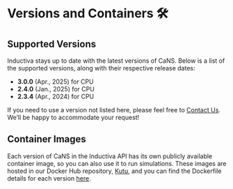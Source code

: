 # Versions and Containers 🛠️

## Supported Versions
Inductiva stays up to date with the latest versions of CaNS. Below is a list of the supported versions, along with their respective release dates:

- **3.0.0** (Apr., 2025) for CPU
- **2.4.0** (Jan., 2025) for CPU
- **2.3.4** (Apr., 2024) for CPU

If you need to use a version not listed here, please feel free to [Contact Us](mailto:support@inductiva.ai).
We’ll be happy to accommodate your request!

## Container Images
Each version of CaNS in the Inductiva API has its own publicly available container image, 
so you can also use it to run simulations. These images are hosted in our Docker Hub repository, 
[Kutu](https://hub.docker.com/r/inductiva/kutu/tags?name=cans), and you can find the 
Dockerfile details for each version [here](https://github.com/inductiva/kutu/tree/main/simulators/cans).